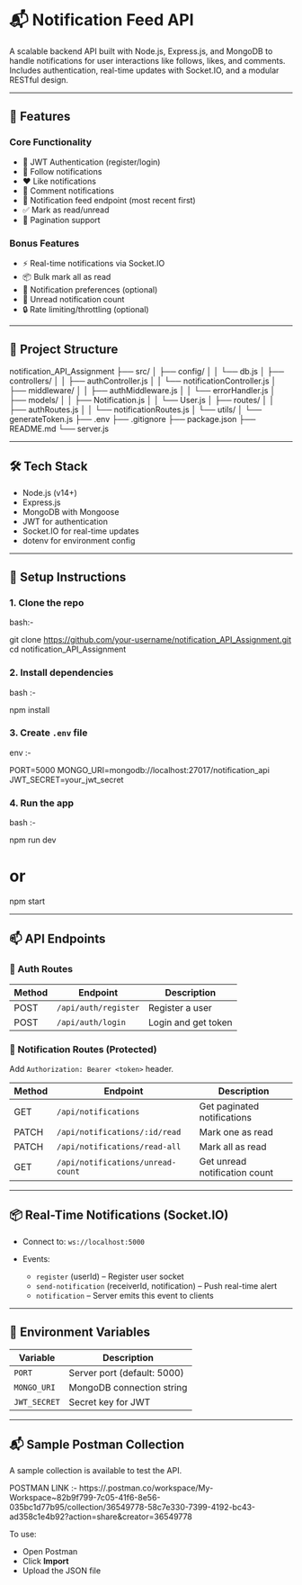 # 📬 Notification Feed API

A scalable backend API built with Node.js, Express.js, and MongoDB to handle notifications for user interactions like follows, likes, and comments. Includes authentication, real-time updates with Socket.IO, and a modular RESTful design.

---

## 🚀 Features

### Core Functionality
- 🔐 JWT Authentication (register/login)
- 👥 Follow notifications
- ❤️ Like notifications
- 💬 Comment notifications
- 📰 Notification feed endpoint (most recent first)
- ✅ Mark as read/unread
- 🔁 Pagination support

### Bonus Features
- ⚡ Real-time notifications via Socket.IO
- 📦 Bulk mark all as read
- 🔕 Notification preferences (optional)
- 🔢 Unread notification count
- 🔒 Rate limiting/throttling (optional)

---

## 📂 Project Structure


notification_API_Assignment
├── src/
│   ├── config/
│   │   └── db.js
│   ├── controllers/
│   │   ├── authController.js
│   │   └── notificationController.js
│   ├── middleware/
│   │   ├── authMiddleware.js
│   │   └── errorHandler.js
│   ├── models/
│   │   ├── Notification.js
│   │   └── User.js
│   ├── routes/
│   │   ├── authRoutes.js
│   │   └── notificationRoutes.js
│   └── utils/
│       └── generateToken.js
├── .env
├── .gitignore
├── package.json
├── README.md
└── server.js


---

## 🛠️ Tech Stack

- Node.js (v14+)
- Express.js
- MongoDB with Mongoose
- JWT for authentication
- Socket.IO for real-time updates
- dotenv for environment config

---

## 🧪 Setup Instructions

### 1. Clone the repo

bash:-

git clone https://github.com/your-username/notification_API_Assignment.git
cd notification_API_Assignment

### 2. Install dependencies

bash :-

npm install

### 3. Create `.env` file

env :-

PORT=5000
MONGO_URI=mongodb://localhost:27017/notification_api
JWT_SECRET=your_jwt_secret


### 4. Run the app

bash :-

npm run dev
# or
npm start

---

## 📫 API Endpoints

### 🔐 Auth Routes

| Method | Endpoint             | Description         |
| ------ | -------------------- | ------------------- |
| POST   | `/api/auth/register` | Register a user     |
| POST   | `/api/auth/login`    | Login and get token |

### 🔔 Notification Routes (Protected)

Add `Authorization: Bearer <token>` header.

| Method | Endpoint                          | Description                   |
| ------ | --------------------------------- | ----------------------------- |
| GET    | `/api/notifications`              | Get paginated notifications   |
| PATCH  | `/api/notifications/:id/read`     | Mark one as read              |
| PATCH  | `/api/notifications/read-all`     | Mark all as read              |
| GET    | `/api/notifications/unread-count` | Get unread notification count |

---

## 📦 Real-Time Notifications (Socket.IO)

* Connect to: `ws://localhost:5000`
* Events:

  * `register` (userId) – Register user socket
  * `send-notification` (receiverId, notification) – Push real-time alert
  * `notification` – Server emits this event to clients

---

## 📄 Environment Variables

| Variable     | Description                 |
| ------------ | --------------------------- |
| `PORT`       | Server port (default: 5000) |
| `MONGO_URI`  | MongoDB connection string   |
| `JWT_SECRET` | Secret key for JWT          |

---

## 📬 Sample Postman Collection

A sample collection is available to test the API.

POSTMAN LINK :-  https://.postman.co/workspace/My-Workspace~82b9f799-7c05-41f6-8e56-035bc1d77b95/collection/36549778-58c7e330-7399-4192-bc43-ad358c1e4b92?action=share&creator=36549778

To use:

* Open Postman
* Click **Import**
* Upload the JSON file
